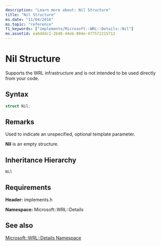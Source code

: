 ```yaml
---
description: "Learn more about: Nil Structure"
title: "Nil Structure"
ms.date: "11/04/2016"
ms.topic: "reference"
f1_keywords: ["implements/Microsoft::WRL::Details::Nil"]
ms.assetid: ea6dddc1-2bd0-44eb-804e-477572215712
---
```

# Nil Structure

Supports the WRL infrastructure and is not intended to be used directly from your code.

## Syntax

```cpp
struct Nil;
```

## Remarks

Used to indicate an unspecified, optional template parameter.

**Nil** is an empty structure.

## Inheritance Hierarchy

`Nil`

## Requirements

**Header:** implements.h

**Namespace:** Microsoft::WRL::Details

## See also

[Microsoft::WRL::Details Namespace](microsoft-wrl-details-namespace.md)
